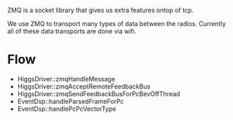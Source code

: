 ZMQ is a socket library that gives us extra features ontop of tcp.

We use ZMQ to transport many types of data between the radios.  Currently all of these data transports are done via wifi.

# Flow

* HiggsDriver::zmqHandleMessage
* HiggsDriver::zmqAcceptRemoteFeedbackBus
* HiggsDriver::zmqSendFeedbackBusForPcBevOffThread
* EventDsp::handleParsedFrameForPc
* EventDsp::handlePcPcVectorType